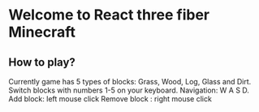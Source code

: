 # Welcome to React three fiber Minecraft

## How to play?

Currently game has 5 types of blocks: Grass, Wood, Log, Glass and Dirt.
Switch blocks with numbers 1-5 on your keyboard.
Navigation: W A S D.
Add block: left mouse click
Remove block : right mouse click

